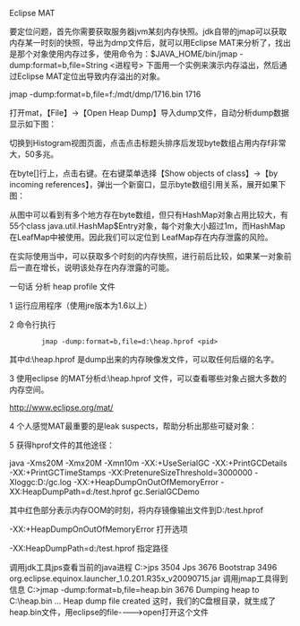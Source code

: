 

Eclipse MAT

要定位问题，首先你需要获取服务器jvm某刻内存快照。jdk自带的jmap可以获取内存某一时刻的快照，导出为dmp文件后，就可以用Eclipse MAT来分析了，找出是那个对象使用内存过多，使用命令为：$JAVA_HOME/bin/jmap -dump:format=b,file=String <进程号> 
下面用一个实例来演示内存溢出，然后通过Eclipse MAT定位出导致内存溢出的对象。 


jmap -dump:format=b,file=f:/mdt/dmp/1716.bin 1716 


打开mat，【File】->【Open Heap Dump】导入dump文件，自动分析dump数据显示如下图： 


切换到Histogram视图页面，点击点击标题头排序后发现byte数组占用内存f非常大，50多兆。 


在byte[]行上，点击右键。在右键菜单选择【Show objects of class】->【by incoming references】，弹出一个新窗口，显示byte数组引用关系，展开如果下图： 



从图中可以看到有多个地方存在byte数组，但只有HashMap对象占用比较大，有55个class java.util.HashMap$Entry对象，每个对象大小超过1m，而HashMap在LeafMap中被使用。因此我们可以定位到 LeafMap存在内存泄露的风险。 

在实际使用当中，可以获取多个时刻的内存快照，进行前后比较，如果某一对象前后一直在增长，说明该处存在内存泄露的可能。



一句话 分析 heap profile 文件

1 运行应用程序（使用jre版本为1.6以上）

2 命令行执行

            jmap -dump:format=b,file=d:\heap.hprof <pid>

   其中d:\heap.hprof   是dump出来的内存映像发文件，可以取任何后缀的名字。

3 使用eclipse 的MAT分析d:\heap.hprof 文件，可以查看哪些对象占据大多数的内存空间。

   http://www.eclipse.org/mat/

4 个人感觉MAT最重要的是leak suspects，帮助分析出那些可疑对象：

 

5 获得hprof文件的其他途径：

java -Xms20M -Xmx20M -Xmn10m -XX:+UseSerialGC  -XX:+PrintGCDetails -XX:+PrintGCTimeStamps -XX:PretenureSizeThreshold=3000000  -Xloggc:D:/gc.log  -XX:+HeapDumpOnOutOfMemoryError   -XX:HeapDumpPath=d:/test.hprof gc.SerialGCDemo

其中红色部分表示内存OOM的时刻，将内存镜像输出文件到D:/test.hprof

-XX:+HeapDumpOnOutOfMemoryError  打开选项

-XX:HeapDumpPath=d:/test.hprof             指定路径


调用jdk工具jps查看当前的java进程 
C:\>jps 
3504 Jps 
3676 Bootstrap 
3496 org.eclipse.equinox.launcher_1.0.201.R35x_v20090715.jar 
调用jmap工具得到信息 
C:\>jmap -dump:format=b,file=heap.bin 3676 
Dumping heap to C:\heap.bin ... 
Heap dump file created 
这时，我们的C盘根目录，就生成了heap.bin文件，用eclipse的file---->open打开这个文件







